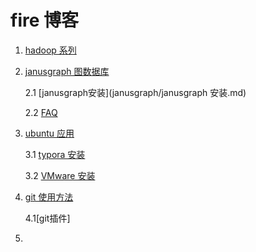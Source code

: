 # fire 博客

1. [hadoop 系列](./hadoop)

2. [janusgraph 图数据库](./janusgraph)

   2.1  [janusgraph安装](janusgraph/janusgraph 安装.md)

   2.2 [FAQ](janusgraph/FAQ.md)

3. [ubuntu 应用](ubuntu_application/)

   3.1 [typora 安装](ubuntu_application/typora.md)

   3.2 [VMware 安装](ubuntu_application/Vmware_安装.md)

4. [git 使用方法](git/use_git.md)

   4.1[git插件]

5. 

